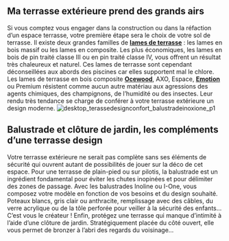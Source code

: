 ## Ma terrasse extérieure prend des grands airs
Si vous comptez vous engager dans la construction ou dans la réfaction d’un espace terrasse, votre première étape sera le choix de votre sol de terrasse.
Il existe deux grandes familles de **[lames de terrasse](/exterieur-jardin-CCU0008/terrasses-CCN0078/lames-terrasses-CCN0221)** : les lames en bois massif ou les lames en composite.
Les plus économiques, les lames en bois de pin traité classe III ou en pin traité classe IV, vous offrent un résultat très chaleureux et naturel. Ces lames de terrasse sont cependant déconseillées aux abords des piscines car elles supportent mal le chlore.
Les lames de terrasse en bois composite [**Ocewood**](/clips-pour-lames-ocewood-bois-composite-FPC2074600), AXO, Espace, [**Emotion**](/lame-de-terrasse-emotion-bois-composite-FPC2209130) ou Premium résistent comme aucun autre matériau aux agressions des agents chimiques, des champignons, de l’humidité ou des insectes. Leur rendu très tendance se charge de conférer à votre terrasse extérieure un design moderne.
![desktop_terassedesignconfort_balustradeinoxione_p1](//statics.lapeyre.fr/img/contrib/2bdd4da30020c418/desktop_terassedesignconfort_balustradeinoxione_p1.jpg)
##
## Balustrade et clôture de jardin, les compléments d’une terrasse design
Votre terrasse extérieure ne serait pas complète sans ses éléments de sécurité qui ouvrent autant de possibilités de jouer sur la déco de cet espace.
Pour une terrasse de plain-pied ou sur pilotis, la balustrade est un ingrédient fondamental pour éviter les chutes inopinées et pour délimiter des zones de passage.
Avec les balustrades Inoline ou I-One, vous composez votre modèle en fonction de vos besoins et du design souhaité. Poteaux blancs, gris clair ou anthracite, remplissage avec des câbles, du verre acrylique ou de la tôle perforée pour veiller à la sécurité des enfants... C’est vous le créateur !
Enfin, protégez une terrasse qui manque d’intimité à l’aide d’une clôture de jardin. Stratégiquement placée du côté ouvert, elle vous permet de bronzer à l’abri des regards du voisinage...
